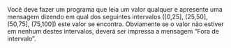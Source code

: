 ##  
Você deve fazer um programa que leia um valor qualquer e apresente uma mensagem dizendo em qual dos 
seguintes intervalos ([0,25], (25,50], (50,75], (75,100]) este valor se encontra. Obviamente se o valor não estiver em 
nenhum destes intervalos, deverá ser impressa a mensagem “Fora de intervalo”. 
##